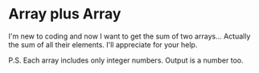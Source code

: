 <h1>Array plus Array </h1>

I'm new to coding and now I want to get the sum of two arrays... Actually the sum of all their elements. I'll appreciate for your help.

P.S. Each array includes only integer numbers. Output is a number too.